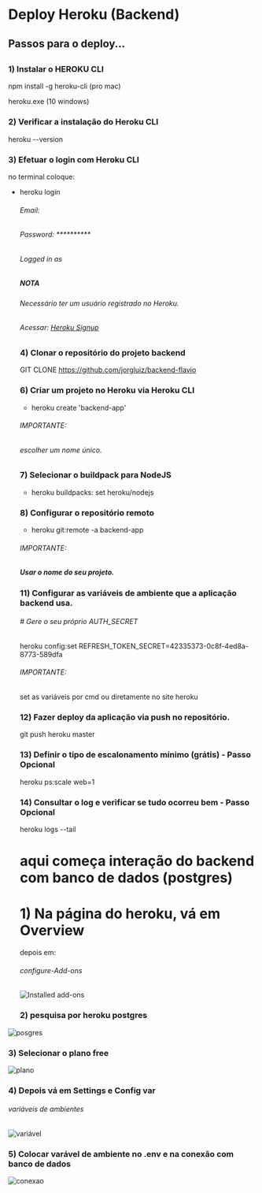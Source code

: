 <h1>Deploy Heroku (Backend)</h1>

<h2>Passos para o deploy...<h2>
 
 <h3>1) Instalar o HEROKU CLI</h3>
 
 npm install -g heroku-cli  (pro mac)
 
 heroku.exe (10 windows)
  
<h3> 2) Verificar a instalação do Heroku CLI</h3>
 
 heroku --version
 		
 <h3>3) Efetuar o login com Heroku CLI</h3>
 
 no terminal coloque: 
  - heroku login
    <h6>Email: <SEU E-MAIL></h6>
    <h6>Password: **********</h6>
    <h6>Logged in as <SEU E-MAIL></h6>
     
     <h5>NOTA</h5>
     <h6>Necessário ter um usuário registrado no Heroku.</h6>
     <h6>Acessar: <a href="https://signup.heroku.com/login">Heroku Signup</a></h6>
     
     <h3>4) Clonar o repositório do projeto backend</h3>
     
     GIT CLONE https://github.com/jorgluiz/backend-flavio
     
     <h3>6) Criar um projeto no Heroku via Heroku CLI</h3>
     
    - heroku create  'backend-app'
     
     <h6>IMPORTANTE:</h6>
     
     <h6> escolher um nome único.</h6>
     
     <h3>7) Selecionar o buildpack para NodeJS</h3>
     
    - heroku buildpacks: set heroku/nodejs
     
     <h3>8) Configurar o repositório remoto</h3>
     
    - heroku git:remote -a backend-app
     
     <h6>IMPORTANTE:</h6>
    <h5> Usar o nome do seu projeto.</h5>

     <h3>11) Configurar as variáveis de ambiente que a aplicação backend usa.</h3>
     
     <h6># Gere o seu próprio AUTH_SECRET</h6>
     heroku config:set   <span>REFRESH_TOKEN_SECRET=42335373-0c8f-4ed8a-8773-589dfa<span>
     
     <h6>IMPORTANTE:</h6>
     
     set as variáveis por cmd ou diretamente no site heroku
     
     <h3>12) Fazer deploy da aplicação via push no repositório.</h3>
     
     git push heroku master
     
     
    <h3> 13) Definir o tipo de escalonamento mínimo (grátis) - Passo Opcional</h3>
     
     heroku ps:scale web=1
     
     <h3>14) Consultar o log e verificar se tudo ocorreu bem - Passo Opcional</h3>
     
      heroku logs --tail
     
     
     <h1>aqui começa interação do backend com banco de dados (postgres)<h1>
      
      <h1>1) Na página do heroku, vá em Overview </h1>
      
      depois  em: 
      <h6>configure-Add-ons</h6>
      
      ![Installed add-ons](https://user-images.githubusercontent.com/35885897/158028566-f4cafba2-9e13-421e-8686-44d36d11d330.png)
      
      <h3>2) pesquisa por heroku postgres</h3>
      
      
![posgres](https://user-images.githubusercontent.com/35885897/158028718-56421ba0-5c49-4b5c-b2c3-31faf11496ea.png)
      
      
<h3>3) Selecionar o plano free</h3>
      
      
![plano](https://user-images.githubusercontent.com/35885897/158028794-89f51809-29b9-47a6-a82f-e7b8517ad25e.png)
      
      
<h3>4) Depois vá em Settings e Config var</h3>
      
<h6> variáveis de ambientes</h6>
      
      
![variável](https://user-images.githubusercontent.com/35885897/158029053-d8f9ea28-28d2-45ea-a954-053643249355.png)
      
      
      
<h3>5) Colocar varável de ambiente no .env e na conexão com banco de dados</h3>


![conexao](https://user-images.githubusercontent.com/35885897/158029411-bbea68b9-ed83-478d-922d-cdeda16522e4.png)

      
      



     
